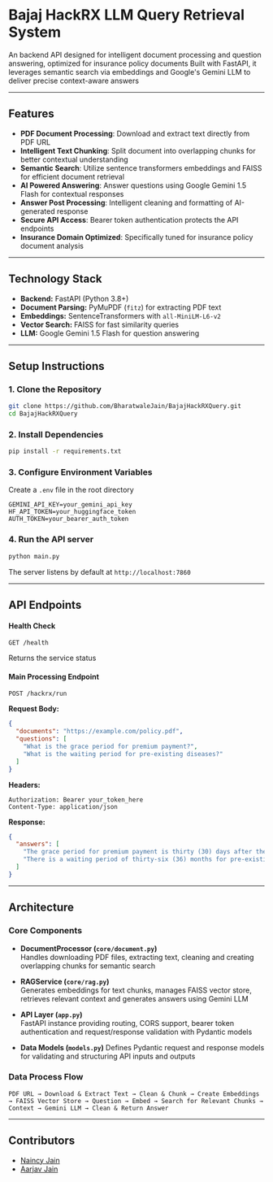 # Bajaj HackRX LLM Query Retrieval System
An backend API designed for intelligent document processing and question answering, optimized for insurance policy documents
Built with FastAPI, it leverages semantic search via embeddings and Google's Gemini LLM to deliver precise context-aware answers

---

## Features

- **PDF Document Processing**: Download and extract text directly from PDF URL
- **Intelligent Text Chunking**: Split document into overlapping chunks for better contextual understanding
- **Semantic Search**: Utilize sentence transformers embeddings and FAISS for efficient document retrieval
- **AI Powered Answering**: Answer questions using Google Gemini 1.5 Flash for contextual responses
- **Answer Post Processing**: Intelligent cleaning and formatting of AI-generated response
- **Secure API Access**: Bearer token authentication protects the API endpoints
- **Insurance Domain Optimized**: Specifically tuned for insurance policy document analysis

---

## Technology Stack

- **Backend:** FastAPI (Python 3.8+)
- **Document Parsing:** PyMuPDF (`fitz`) for extracting PDF text
- **Embeddings:** SentenceTransformers with `all-MiniLM-L6-v2`
- **Vector Search:** FAISS for fast similarity queries
- **LLM:** Google Gemini 1.5 Flash for question answering

---

## Setup Instructions

### 1. Clone the Repository
```bash
git clone https://github.com/BharatwaleJain/BajajHackRXQuery.git
cd BajajHackRXQuery
```

### 2. Install Dependencies
```bash
pip install -r requirements.txt
```

### 3. Configure Environment Variables
Create a `.env` file in the root directory
```env
GEMINI_API_KEY=your_gemini_api_key
HF_API_TOKEN=your_huggingface_token
AUTH_TOKEN=your_bearer_auth_token
```

### 4. Run the API server
```bash
python main.py
```
The server listens by default at `http://localhost:7860`

---

## API Endpoints

#### Health Check
```http
GET /health
```
Returns the service status

#### Main Processing Endpoint
```http
POST /hackrx/run
```
**Request Body:**
```json
{
  "documents": "https://example.com/policy.pdf",
  "questions": [
    "What is the grace period for premium payment?",
    "What is the waiting period for pre-existing diseases?"
  ]
}
```
**Headers:**
```http
Authorization: Bearer your_token_here
Content-Type: application/json
```
**Response:**
```json
{
  "answers": [
    "The grace period for premium payment is thirty (30) days after the due date.",
    "There is a waiting period of thirty-six (36) months for pre-existing diseases."
  ]
}
```

---

## Architecture

### Core Components

- **DocumentProcessor (`core/document.py`)**  
  Handles downloading PDF files, extracting text, cleaning and creating overlapping chunks for semantic search

- **RAGService (`core/rag.py`)**  
  Generates embeddings for text chunks, manages FAISS vector store, retrieves relevant context and generates answers using Gemini LLM

- **API Layer (`app.py`)**  
  FastAPI instance providing routing, CORS support, bearer token authentication and request/response validation with Pydantic models

- **Data Models (`models.py`)**
   Defines Pydantic request and response models for validating and structuring API inputs and outputs

### Data Process Flow

```
PDF URL → Download & Extract Text → Clean & Chunk → Create Embeddings → FAISS Vector Store → Question → Embed → Search for Relevant Chunks → Context → Gemini LLM → Clean & Return Answer
```

---

## Contributors

- [Naincy Jain](https://www.linkedin.com/in/naincy-jain-38a20a283)
- [Aarjav Jain](https://www.linkedin.com/in/bharatwalejain)